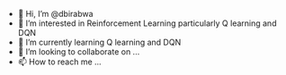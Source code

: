 - 👋 Hi, I’m @dbirabwa
- 👀 I’m interested in Reinforcement Learning particularly Q learning and DQN
- 🌱 I’m currently learning Q learning and DQN
- 💞️ I’m looking to collaborate on ...
- 📫 How to reach me ...

<!---
dbirabwa/dbirabwa is a ✨ special ✨ repository because its `README.md` (this file) appears on your GitHub profile.
You can click the Preview link to take a look at your changes.
--->
